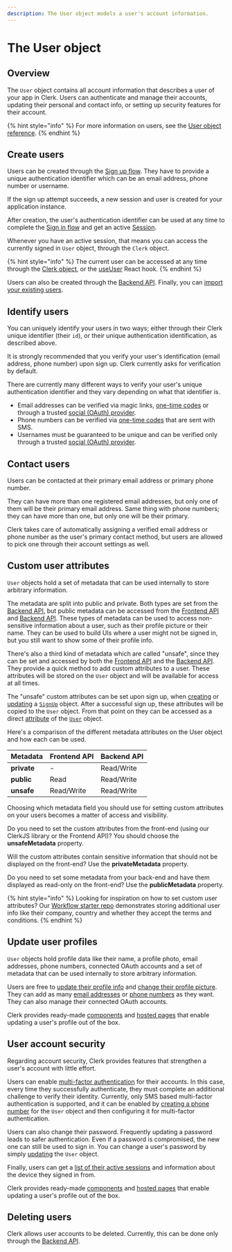 ```yaml
---
description: The User object models a user's account information.
---
```


# The User object

## Overview

The `User` object contains all account information that describes a user of your app in Clerk. Users can authenticate and manage their accounts, updating their personal and contact info, or setting up security features for their account.

{% hint style="info" %}
For more information on users, see the [User object reference](../reference/clerkjs/user.md#update-params).
{% endhint %}

## Create users

Users can be created through the [Sign up flow](sign-up-flow.md). They have to provide a unique authentication identifier which can be an email address, phone number or username.

If the sign up attempt succeeds, a new session and user is created for your application instance.&#x20;

After creation, the user's authentication identifier can be used at any time to complete the [Sign in flow](sign-in-flow.md) and get an active [Session](../reference/clerkjs/session.md).

Whenever you have an active session, that means you can access the currently signed in `User` object, through the `Clerk` object.

{% hint style="info" %}
The current user can be accessed at any time through the [Clerk object](../reference/clerkjs/clerk.md), or the [useUser](../reference/clerk-react/useuser-hook.md) React hook.
{% endhint %}

Users can also be created through the [Backend API](../reference/backend-api-reference/users.md#create-a-user). Finally, you can [import your existing users](../reference/import-users.md).

## Identify users

You can uniquely identify your users in two ways; either through their Clerk unique identifier (their `id`), or their unique authentication identification, as described above.&#x20;

It is strongly recommended that you verify your user's identification (email address, phone number) upon sign up. Clerk currently asks for verification by default.

There are currently many different ways to verify your user's unique authentication identifier and they vary depending on what that identifier is.

* Email addresses can be verified via magic links, [one-time codes](../popular-guides/passwordless-authentication.md) or through a trusted [social (OAuth) provider](../popular-guides/social-login-oauth.md).
* Phone numbers can be verified via [one-time codes](../popular-guides/passwordless-authentication.md) that are sent with SMS.
* Usernames must be guaranteed to be unique and can be verified only through a trusted [social (OAuth) provider](../popular-guides/social-login-oauth.md).

## Contact users

Users can be contacted at their primary email address or primary phone number.&#x20;

They can have more than one registered email addresses, but only one of them will be their primary email address. Same thing with phone numbers; they can have more than one, but only one will be their primary.

Clerk takes care of automatically assigning a verified email address or phone number as the user's primary contact method, but users are allowed to pick one through their account settings as well.

## Custom user attributes

`User` objects hold a set of metadata that can be used internally to store arbitrary information.&#x20;

The metadata are split into public and private. Both types are set from the [Backend API](../reference/backend-api-reference/), but public metadata can be accessed from the [Frontend API](../reference/frontend-api-reference/) and [Backend API](../reference/backend-api-reference/). These types of metadata can be used to access non-sensitive information about a user, such as their profile picture or their name. They can be used to build UIs where a user might not be signed in, but you still want to show some of their profile info.

There's also a third kind of metadata which are called "unsafe", since they can be set and accessed by both the [Frontend API](../reference/frontend-api-reference/) and the [Backend API](../reference/backend-api-reference/). They provide a quick method to add custom attributes to a user. These attributes will be stored on the `User` object and will be available for access at all times.&#x20;

The "unsafe" custom attributes can be set upon sign up, when [creating](../reference/clerkjs/signup.md#create-params) or [updating](../reference/clerkjs/signup.md#update-params) a [`SignUp`](../reference/clerkjs/signup.md) object. After a successful sign up, these attributes will be copied to the `User` object. From that point on they can be accessed as a direct [attribute](../reference/clerkjs/user.md#attributes) of the [`User`](../reference/clerkjs/user.md) object.

Here's a comparison of the different metadata attributes on the User object and how each can be used.

| Metadata    | Frontend API | Backend API |
| ----------- | ------------ | ----------- |
| **private** | -            | Read/Write  |
| **public**  | Read         | Read/Write  |
| **unsafe**  | Read/Write   | Read/Write  |

Choosing which metadata field you should use for setting custom attributes on your users becomes a matter of access and visibility.&#x20;

Do you need to set the custom attributes from the front-end (using our ClerkJS library or the Frontend API)? You should choose the **unsafeMetadata** property.

Will the custom attributes contain sensitive information that should not be displayed on the front-end? Use the **privateMetadata** property.

Do you need to set some metadata from your back-end and have them displayed as read-only on the front-end? Use the **publicMetadata** property.

{% hint style="info" %}
Looking for inspiration on how to set custom user attributes? Our [Workflow starter repo](https://github.com/clerkinc/clerk-workflow-next) demonstrates storing additional user info like their company, country and whether they accept the terms and conditions.
{% endhint %}

## Update user profiles

`User` objects hold profile data like their name, a profile photo, email addresses, phone numbers, connected OAuth accounts and a set of metadata that can be used internally to store arbitrary information.&#x20;

Users are free to [update their profile info](../reference/clerkjs/user.md#update-params) and [change their profile picture](../reference/clerkjs/user.md#setprofileimage-file). They can add as many [email addresses](../reference/clerkjs/user.md#createemailaddress-email) or [phone numbers](../reference/clerkjs/user.md#createphonenumber-phonenumber) as they want. They can also manage their connected OAuth accounts.

Clerk provides ready-made [components](../components/user-profile.md) and [hosted pages](clerk-hosted-pages.md) that enable updating a user's profile out of the box.&#x20;

## User account security

Regarding account security, Clerk provides features that strengthen a user's account with little effort.

Users can enable [multi-factor authentication](../popular-guides/multi-factor-authentication.md) for their accounts. In this case, every time they successfully authenticate, they must complete an additional challenge to verify their identity. Currently, only SMS based multi-factor authentication is supported, and it can be enabled by [creating a phone number](../reference/clerkjs/user.md#createphonenumber-phonenumber) for the `User` object and then configuring it for multi-factor authentication.&#x20;

Users can also change their password. Frequently updating a password leads to safer authentication. Even if a password is compromised, the new one can still be used to sign in. You can change a user's password by simply [updating](../reference/clerkjs/user.md#update-params) the `User` object.

Finally, users can get a [list of their active sessions](../reference/clerkjs/user.md#getsessions) and information about the device they signed in from.

Clerk provides ready-made [components](../components/user-profile.md) and [hosted pages](clerk-hosted-pages.md) that enable updating a user's profile out of the box.&#x20;

## Deleting users

Clerk allows user accounts to be deleted. Currently, this can be done only through the [Backend API](../reference/backend-api-reference/users.md#delete-a-user).
